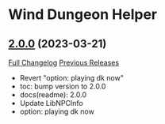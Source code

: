 # Wind Dungeon Helper

## [2.0.0](https://github.com/fang2hou/WindDungeonHelper/tree/2.0.0) (2023-03-21)
[Full Changelog](https://github.com/fang2hou/WindDungeonHelper/compare/1.9.9...2.0.0) [Previous Releases](https://github.com/fang2hou/WindDungeonHelper/releases)

- Revert "option: playing dk now"  
- toc: bump version to 2.0.0  
- docs(readme): 2.0.0  
- Update LibNPCInfo  
- option: playing dk now  
